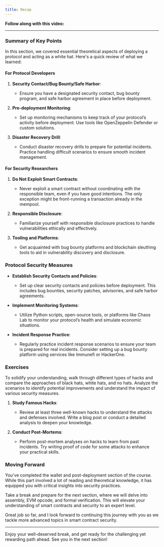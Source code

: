 ```yaml
---
title: Recap
---
```


**Follow along with this video:**

---

### Summary of Key Points

In this section, we covered essential theoretical aspects of deploying a protocol and acting as a white hat. Here's a quick review of what we learned:

#### For Protocol Developers

1. **Security Contact/Bug Bounty/Safe Harbor**:

   - Ensure you have a designated security contact, bug bounty program, and safe harbor agreement in place before deployment.

2. **Pre-deployment Monitoring**:

   - Set up monitoring mechanisms to keep track of your protocol’s activity before deployment. Use tools like OpenZeppelin Defender or custom solutions.

3. **Disaster Recovery Drill**:
   - Conduct disaster recovery drills to prepare for potential incidents. Practice handling difficult scenarios to ensure smooth incident management.

#### For Security Researchers

1. **Do Not Exploit Smart Contracts**:

   - Never exploit a smart contract without coordinating with the responsible team, even if you have good intentions. The only exception might be front-running a transaction already in the mempool.

2. **Responsible Disclosure**:

   - Familiarize yourself with responsible disclosure practices to handle vulnerabilities ethically and effectively.

3. **Tooling and Platforms**:
   - Get acquainted with bug bounty platforms and blockchain sleuthing tools to aid in vulnerability discovery and disclosure.

### Protocol Security Measures

- **Establish Security Contacts and Policies**:

  - Set up clear security contacts and policies before deployment. This includes bug bounties, security patches, advisories, and safe harbor agreements.

- **Implement Monitoring Systems**:

  - Utilize Python scripts, open-source tools, or platforms like Chaos Lab to monitor your protocol’s health and simulate economic situations.

- **Incident Response Practice**:
  - Regularly practice incident response scenarios to ensure your team is prepared for real incidents. Consider setting up a bug bounty platform using services like Immunefi or HackerOne.

### Exercises

To solidify your understanding, walk through different types of hacks and compare the approaches of black hats, white hats, and no hats. Analyze the scenarios to identify potential improvements and understand the impact of various security measures.

1. **Study Famous Hacks**:

   - Review at least three well-known hacks to understand the attacks and defenses involved. Write a blog post or conduct a detailed analysis to deepen your knowledge.

2. **Conduct Post-Mortems**:
   - Perform post-mortem analyses on hacks to learn from past incidents. Try writing proof of code for some attacks to enhance your practical skills.

### Moving Forward

You've completed the wallet and post-deployment section of the course. While this part involved a lot of reading and theoretical knowledge, it has equipped you with critical insights into security practices.

Take a break and prepare for the next section, where we will delve into assembly, EVM opcode, and formal verification. This will elevate your understanding of smart contracts and security to an expert level.

Great job so far, and I look forward to continuing this journey with you as we tackle more advanced topics in smart contract security.

---

Enjoy your well-deserved break, and get ready for the challenging yet rewarding path ahead. See you in the next section!
